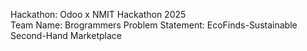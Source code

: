 Hackathon:  Odoo x NMIT Hackathon 2025  
Team Name: Brogrammers
Problem Statement: EcoFinds-Sustainable Second-Hand Marketplace 
